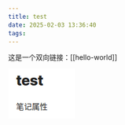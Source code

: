 ```yaml
---
title: test
date: 2025-02-03 13:36:40
tags:
---
```

这是一个双向链接：[[hello-world]]

![](../images/ab.png)
